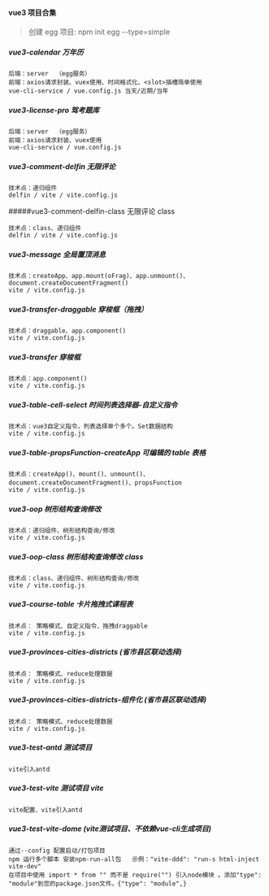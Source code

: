 #### vue3 项目合集

> 创建 egg 项目: npm init egg --type=simple

##### vue3-calendar 万年历

```
后端：server  （egg服务）
前端：axios请求封装、vuex使用、时间格式化、<slot>插槽简单使用
vue-cli-service / vue.config.js 当天/近期/当年
```

##### vue3-license-pro 驾考题库

```
后端：server  （egg服务）
前端：axios请求封装、vuex使用
vue-cli-service / vue.config.js
```

##### vue3-comment-delfin 无限评论

```
技术点：递归组件
delfin / vite / vite.config.js
```

#####vue3-comment-delfin-class 无限评论 class

```
技术点：class、递归组件
delfin / vite / vite.config.js
```

##### vue3-message 全局置顶消息

```
技术点：createApp、app.mount(oFrag)、app.unmount()、document.createDocumentFragment()
vite / vite.config.js
```

##### vue3-transfer-draggable 穿梭框（拖拽）

```
技术点：draggable、app.component()
vite / vite.config.js
```

##### vue3-transfer 穿梭框

```
技术点：app.component()
vite / vite.config.js
```

##### vue3-table-cell-select 时间列表选择器-自定义指令

```
技术点：vue3自定义指令，列表选择单个多个。Set数据结构
vite / vite.config.js
```

##### vue3-table-propsFunction-createApp 可编辑的 table 表格

```
技术点：createApp()、mount()、unmount()、document.createDocumentFragment()、propsFunction
vite / vite.config.js
```

##### vue3-oop 树形结构查询修改

```
技术点：递归组件、树形结构查询/修改
vite / vite.config.js
```

##### vue3-oop-class 树形结构查询修改 class

```
技术点：class、递归组件、树形结构查询/修改
vite / vite.config.js
```

##### vue3-course-table 卡片拖拽式课程表

```
技术点： 策略模式、自定义指令、拖拽draggable
vite / vite.config.js
```

##### vue3-provinces-cities-districts (省市县区联动选择)

```
技术点： 策略模式、reduce处理数据
vite / vite.config.js
```

##### vue3-provinces-cities-districts-组件化 (省市县区联动选择)

```
技术点： 策略模式、reduce处理数据
vite / vite.config.js
```

##### vue3-test-antd 测试项目

```
vite引入antd
```

##### vue3-test-vite 测试项目 vite

```
vite配置、vite引入antd
```

##### vue3-test-vite-dome (vite测试项目、不依赖vue-cli生成项目)
```
通过--config 配置启动/打包项目
npm 运行多个脚本 安装npm-run-all包   示例："vite-ddd": "run-s html-inject vite-dev"
在项目中使用 import * from "" 而不是 require("") 引入node模块 。添加"type": "module"到您的package.json文件。{"type": "module",}

```